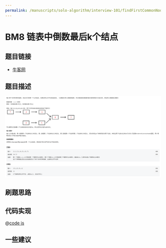 ```yaml
---
permalink: /manuscripts/solo-algorithm/interview-101/findFirstCommonNode.html
---
```

# BM8 链表中倒数最后k个结点

## 题目链接

- [牛客网](https://www.nowcoder.com/share/jump/8484115461694594781904)


## 题目描述

![反转链表.png](../images/findFirstCommonNode.png)

## 刷题思路

## 代码实现

@[code js](@code/algorithm/interview-101/findFirstCommonNode.js)

## 一些建议
